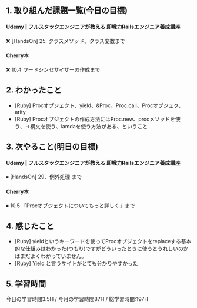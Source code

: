 ## 1. 取り組んだ課題一覧(今日の目標)  

#### Udemy | フルスタックエンジニアが教える 即戦力Railsエンジニア養成講座
❌ [HandsOn] 25. クラスメソッド、クラス変数まで

#### Cherry本
❌ 10.4 ワードシンセサイザーの作成まで

## 2. わかったこと  
- [Ruby] Procオブジェクト、yield、&Proc、Proc.call、Procオブジェク、arity
- [Ruby] Procオブジェクトの作成方法にはProc.new、procメソッドを使う、->構文を使う、lamdaを使う方法がある、ということ

## 3. 次やること(明日の目標)  
#### Udemy | フルスタックエンジニアが教える 即戦力Railsエンジニア養成講座
⏹ [HandsOn] 29．例外処理 まで

#### Cherry本
⏹ 10.5 「Procオブジェクトについてもっと詳しく」まで

## 4. 感じたこと
- [Ruby] yieldというキーワードを使ってProcオブジェクトをreplaceする基本的な仕組みはわかった(つもり)ですがどういったときに使うとうれしいのかはまだよくわかっていません。
- [Ruby] [Yield](http://rubymonk.com/learning/books/4-ruby-primer-ascent/chapters/18-blocks/lessons/54-yield#solution3955) と言うサイトがとても分かりやすかった

## 5. 学習時間
今日の学習時間3.5H / 今月の学習時間87H / 総学習時間:197H
